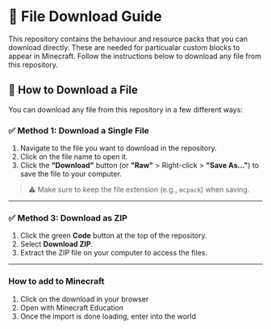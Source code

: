 # 📁 File Download Guide

This repository contains the behaviour and resource packs that you can download directly. These are needed for particualar custom blocks to appear in Minecraft. Follow the instructions below to download any file from this repository.

## 🔽 How to Download a File

You can download any file from this repository in a few different ways:

### ✅ Method 1: Download a Single File

1. Navigate to the file you want to download in the repository.
2. Click on the file name to open it.
3. Click the **"Download"** button (or **"Raw"** > Right-click > **"Save As..."**) to save the file to your computer.

> ⚠️ Make sure to keep the file extension (e.g., `mcpack`) when saving.

---

### ✅ Method 3: Download as ZIP

1. Click the green **Code** button at the top of the repository.
2. Select **Download ZIP**.
3. Extract the ZIP file on your computer to access the files.

---

### How to add to Minecraft
1. Click on the download in your browser
2. Open with Minecraft Education
3. Once the import is done loading, enter into the world
